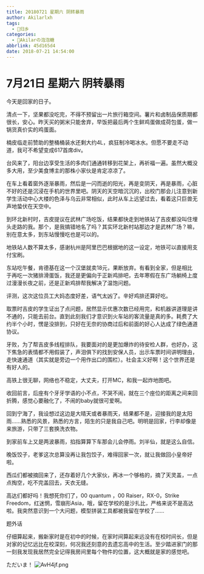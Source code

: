 ```yaml
---
title: 20180721 星期六 阴转暴雨
author: Akilarlxh
tags:
  - 🚝归乡
categories:
  - 🍬Akilarの泡泡糖
abbrlink: 45d165d4
date: 2018-07-21 14:54:00
---
```

# 7月21日 星期六 阴转暴雨

今天是回家的日子。


清点一下，坚果都没吃完，不得不预留出一片旅行箱空间。薯片和卤制品保质期都很长，安心。昨天买的粥米只能舍弃，早饭把最后两个生鲜鸡蛋做成荷包蛋，做一锅货真价实的鸡蛋面。

楠皮临走前赞助的整桶桶装水还剩大约4L，疯狂制冷喝冰水。但愿不要走不动道，我可不希望变成617首席div。

台风来了，阳台边享受生活的多肉们通通转移到花架上，再祈福一遍。虽然大概没多大用，至少美食博主的那株小家伙是肯定凉凉了。

在车上看着窗外逐渐暴雨，然后是一闪而逝的阳光，再是变阴天，再是暴雨，心脏不好的还是沉浸在手机的世界里吧。阴天的天空暗沉沉的，出校门那会儿注意到新学生活动中心大楼的色泽与乌云非常相似，此时从车上远望过去，看着这只巨兽无声地蛰伏在天空中。

到环北新村时，吉皮提议在武林广场吃饭，结果都快走到地铁站了吉皮都没叫住埋头走路的我。那个，是我搞错地名了吗？其实环北新村站那边才是武林广场？嘛，别在意太多，到东站慢慢吃也是可以的。

地铁站人数不算太多，感谢杭州是阿里巴巴根据地的这一设定，地铁可以直接用支付宝刷。

东站吃午餐，肯德基在这一个汉堡就卖18元，果断放弃。有看到全家，但是相比于再吃一次猪排滑蛋饭，我还是更偏向于正新鸡排吧，去年寒假在东广场躺椅上度过漫漫长夜之前，还是正新鸡排帮我解决了温饱问题。

评测，这次这位员工大妈态度好差，语气太凶了。辛好鸡排还算好吃。

取票时吉皮的学生证出了点问题，居然显示优惠次数已经用完，和机器讲道理是讲不通的，只能去前台。直到此刻我们才意识到火车站的客流量是真的多。耗费了大约半个小时，愣是没排到，只好在无奈的协商过后和前面的好心人达成了绿色通道协议。

牙败，为了帮吉皮多线程排队，我要面对的是更加爆炸的待安检人群，也好办，这下焦急的表情都不用假装了，声泪俱下的找到安保人员，出示车票时间讲明理由，走快速通道（其实就是旁边一个用作出口的围栏）。社会主义好啊！这个世界还是有好人的。

高铁上很无聊，网络也不稳定，大丈夫，打开MC，和我一起炸地图吧。

收回前言，后座有个牙牙学语的小不点，不哭不闹，就在三个座位的距离之间来回折腾，感觉心要融化了，不闹的baby就很可爱啊。

回到宁海了，我设想过这边是大晴天或者暴雨天，结果都不是，迎接我的是太阳雨……熟悉的风景，熟悉的方言，陌生的只是我自己吧。明明是回家，行李却像是来旅游，只带了三套换洗衣物。

到家前车上又是两波暴雨，掐指算算下车那会儿会停雨。刘半仙，就是这么自信。

晚饭饺子，老爹这次总算没再让我包饺子，难得回家一次，就让我做回小皇帝好啦。

西瓜们都被摘回来了，还存着好几个大家伙，再冰一个够格的，摘了天灵盖，一点点掏空，吃不完盖回去，天衣无缝。

高达们都好吗！我想死你们了，00 quantum ，00 Raiser，RX-0，Strike Freedom，红迷惘，雪崩形Asia，哦，留在学校的是沙扎比，严格来说不是高达啦。我突然意识到一个大问题，模型拼装工具都被我留在学校了……

题外话

仔细算起来，搬新家时是在初中的时候，在家时间算起来远没有在校时间长，但是对家的记忆远比在校深刻，何况我还刻意的去遗忘高中的生活。至少踏进家门的那一刻我发现我居然完全记得我房间里每个物件的位置，这大概就是家的感觉吧。

ただいま！
![AvH4jf.png](https://s2.ax1x.com/2019/04/16/AvH4jf.png)
